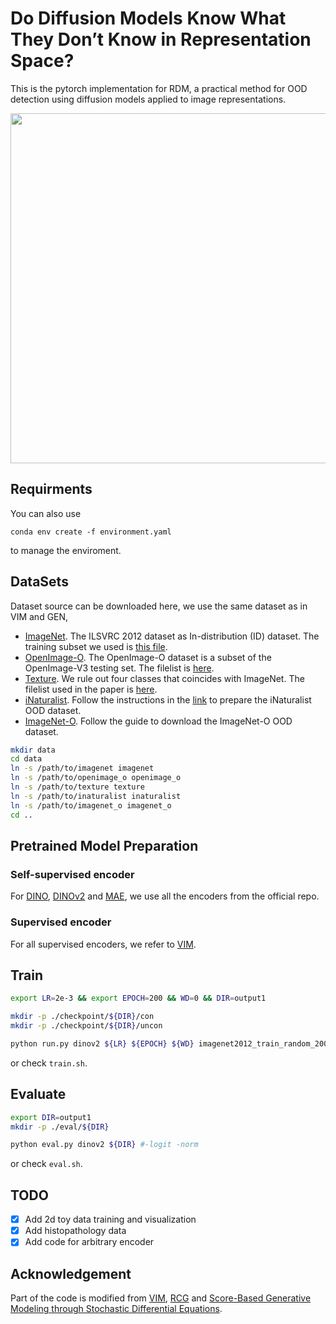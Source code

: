 # Do Diffusion Models Know What They Don’t Know in Representation Space?

This is the pytorch implementation for RDM, a practical method for OOD detection using diffusion models applied to image representations.

<p align="center">
  <img src="figures/rdm.png" width="560">
</p>

## Requirments

You can also use 

`conda env create -f environment.yaml `

to manage the enviroment.


## DataSets

Dataset source can be downloaded here, we use the same dataset as in VIM and GEN,

- [ImageNet](https://www.image-net.org/). The ILSVRC 2012 dataset as In-distribution (ID) dataset. The training subset we used is [this file](datalists/imagenet2012_train_random_200k.txt).
- [OpenImage-O](https://github.com/openimages/dataset/blob/main/READMEV3.md). The OpenImage-O dataset is a subset of the OpenImage-V3 testing set. The filelist is [here](datalists/openimage_o.txt).  
- [Texture](https://www.robots.ox.ac.uk/~vgg/data/dtd/). We rule out four classes that coincides with ImageNet. The filelist used in the paper is [here](datalists/texture.txt).
- [iNaturalist](https://arxiv.org/pdf/1707.06642.pdf). Follow the instructions in the [link](https://github.com/deeplearning-wisc/large_scale_ood) to prepare the iNaturalist OOD dataset.
- [ImageNet-O](https://github.com/hendrycks/natural-adv-examples). Follow the guide to download the ImageNet-O OOD dataset.

```bash
mkdir data
cd data
ln -s /path/to/imagenet imagenet
ln -s /path/to/openimage_o openimage_o
ln -s /path/to/texture texture
ln -s /path/to/inaturalist inaturalist
ln -s /path/to/imagenet_o imagenet_o
cd ..
```

## Pretrained Model Preparation

### Self-supervised encoder

For [DINO](https://github.com/facebookresearch/dino), [DINOv2](https://github.com/facebookresearch/dinov2) and [MAE](https://github.com/facebookresearch/mae), we use all the encoders from the official repo.

### Supervised encoder

For all supervised encoders, we refer to [VIM](https://github.com/haoqiwang/vim).

## Train

```bash 
export LR=2e-3 && export EPOCH=200 && WD=0 && DIR=output1

mkdir -p ./checkpoint/${DIR}/con
mkdir -p ./checkpoint/${DIR}/uncon

python run.py dinov2 ${LR} ${EPOCH} ${WD} imagenet2012_train_random_200k.pkl ${DIR} #-logit -norm
```
or check `train.sh`.

## Evaluate

```bash 
export DIR=output1
mkdir -p ./eval/${DIR}

python eval.py dinov2 ${DIR} #-logit -norm
```
or check `eval.sh`.

## TODO

- [x] Add 2d toy data training and visualization
- [x] Add histopathology data
- [x] Add code for arbitrary encoder 

## Acknowledgement

Part of the code is modified from [VIM](https://github.com/haoqiwang/vim), [RCG](https://github.com/LTH14/rcg) and [Score-Based Generative Modeling through Stochastic Differential Equations](https://github.com/yang-song/score_sde).